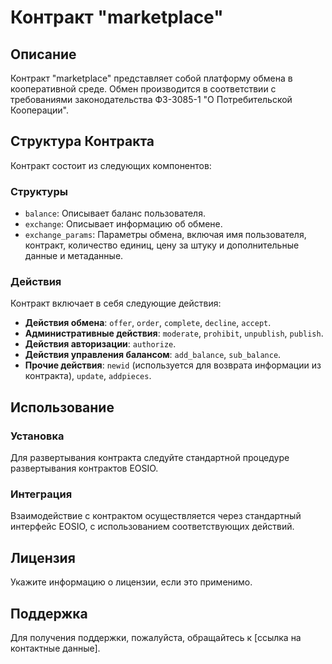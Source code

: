 # Контракт "marketplace"

## Описание

Контракт "marketplace" представляет собой платформу обмена в кооперативной среде. Обмен производится в соответствии с требованиями законодательства ФЗ-3085-1 "О Потребительской Кооперации".

## Структура Контракта

Контракт состоит из следующих компонентов:

### Структуры

- `balance`: Описывает баланс пользователя.
- `exchange`: Описывает информацию об обмене.
- `exchange_params`: Параметры обмена, включая имя пользователя, контракт, количество единиц, цену за штуку и дополнительные данные и метаданные.

### Действия

Контракт включает в себя следующие действия:

- **Действия обмена**: `offer`, `order`, `complete`, `decline`, `accept`.
- **Административные действия**: `moderate`, `prohibit`, `unpublish`, `publish`.
- **Действия авторизации**: `authorize`.
- **Действия управления балансом**: `add_balance`, `sub_balance`.
- **Прочие действия**: `newid` (используется для возврата информации из контракта), `update`, `addpieces`.

## Использование

### Установка

Для развертывания контракта следуйте стандартной процедуре развертывания контрактов EOSIO.

### Интеграция

Взаимодействие с контрактом осуществляется через стандартный интерфейс EOSIO, с использованием соответствующих действий.

## Лицензия

Укажите информацию о лицензии, если это применимо.

## Поддержка

Для получения поддержки, пожалуйста, обращайтесь к [ссылка на контактные данные].
